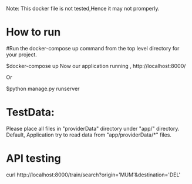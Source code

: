 Note: This docker file is not tested,Hence it may not promperly.


How to run
==========

#Run the docker-compose up command from the top level directory for your project.

$docker-compose up
Now our application running , http://localhost:8000/

Or

$python manage.py runserver

TestData:
=======
Please place all files in "providerData" directory under "app/" directory.
Default, Application try to read data from "app/providerData/*" files.

API testing
===========

curl http://localhost:8000/train/search?origin='MUM'&destination='DEL'



